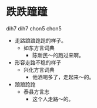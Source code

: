 # 跌跌蹱蹱
dih7 dih7 chon5 chon5
+ 走路踉踉跄跄的样子。
  * 如东方言词典
    - 陈新民～的跑过来啊。
+ 形容走路不稳的样子
  * 兴化方言词典
    - 他酒喝多了，走起来～的。
+ 踉踉跄跄
  * 泰县方言志
    - 这个人走路～的。
